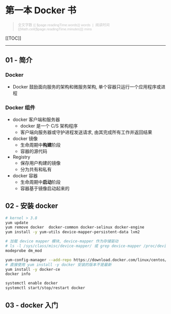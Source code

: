 # 第一本 Docker 书

> <p align="left" style="font-family:Arial;font-size:80%;color:#C0C0C0">全文字数 {{ $page.readingTime.words}} words &nbsp;|&nbsp; 阅读时间 {{Math.ceil($page.readingTime.minutes)}} mins</p>

[[TOC]]

---

## 01 - 简介
### Docker
* Docker 鼓励面向服务的架构和微服务架构, 单个容器只运行一个应用程序或进程

### Docker 组件
* docker 客户端和服务器
    * docker 是一个 C/S 架构程序
    * 客户端向服务器或守护进程发送请求, 由其完成所有工作并返回结果
* docker 镜像
    * 生命周期中**构建**阶段
    * 容器的源代码
* Registry
    * 保存用户构建的镜像
    * 分为共有和私有
* docker 容器
    * 生命周期中**启动**阶段
    * 容器基于镜像启动起来的


## 02 - 安装 docker

```bash
# kernel > 3.8
yum update
yum remove docker  docker-common docker-selinux docker-engine
yum install -y yum-utils device-mapper-persistent-data lvm2

# 加载 device mapper 模块, device-mapper 作为存储驱动
# ls -l /sys/class/misc/device-mapper/ 或 grep device-mapper /proc/devices 查看
modeprobe dm_mod

yum-config-manager --add-repo https://download.docker.com/linux/centos/docker-ce.repo
# 直接使用 yum install -y docker 安装的版本不是最新
yum install -y docker-ce
docker info

systemctl enable docker
systemctl start/stop/restart docker
```

## 03 - docker 入门